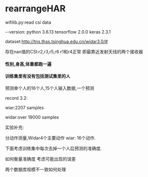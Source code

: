 # rearrangeHAR
wifilib.py:read csi data

--version:
python 3.6.13
tensorflow 2.0.0
keras 2.3.1

dataset:http://tns.thss.tsinghua.edu.cn/widar3.0/#

存在nan值的CSI:r2,r3,r5,r6
r1和r4正常
即最靠近发射天线的两个接收器





#### 性别,身高,体重都跑一遍
#### 训练集里有没有包括测试集里的人



预测单个人的16个人,15个人输入数据,一个预测


record 3.2:


wiar:2207 samples

widar:over 19000 samples

实验补充:

分动作测量,Widar4个主要动作
wiar: 16个动作.



下面考虑训练集中每次去掉一个人后预测的准确度.


如何衡量准确度
考虑可能出现的误差


两个数据库规模不一致如何处理
